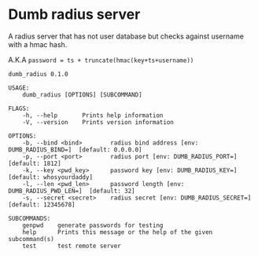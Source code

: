 # Dumb radius server

A radius server that has not user database but checks against username with a hmac hash.

A.K.A ` password = ts + truncate(hmac(key+ts+username)) `

```
dumb_radius 0.1.0

USAGE:
    dumb_radius [OPTIONS] [SUBCOMMAND]

FLAGS:
    -h, --help       Prints help information
    -V, --version    Prints version information

OPTIONS:
    -b, --bind <bind>        radius bind address [env: DUMB_RADIUS_BIND=]  [default: 0.0.0.0]
    -p, --port <port>        radius port [env: DUMB_RADIUS_PORT=]  [default: 1812]
    -k, --key <pwd_key>      password key [env: DUMB_RADIUS_KEY=]  [default: whosyourdaddy]
    -l, --len <pwd_len>      password length [env: DUMB_RADIUS_PWD_LEN=]  [default: 32]
    -s, --secret <secret>    radius secret [env: DUMB_RADIUS_SECRET=]  [default: 12345678]

SUBCOMMANDS:
    genpwd    generate passwords for testing
    help      Prints this message or the help of the given subcommand(s)
    test      test remote server
```